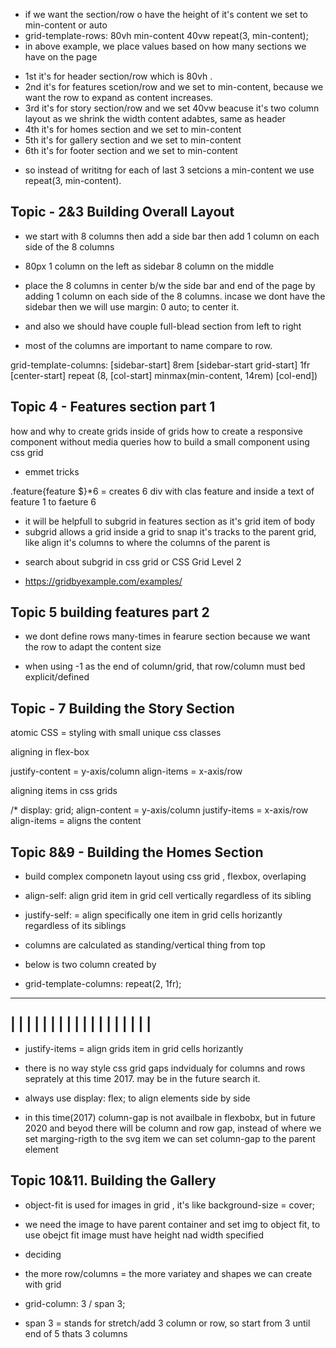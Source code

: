 - if we want the section/row o have the height of it's content we set to min-content or auto
- grid-template-rows: 80vh min-content 40vw repeat(3, min-content);
- in above example, we place values based on how many sections we have on the page 
* 1st it's for header section/row which is 80vh .
* 2nd it's for features scetion/row and we set to min-content, because we want the row to expand as content increases.
* 3rd it's for story section/row and we set 40vw beacuse it's two column layout as we shrink the width content adabtes, same as header
* 4th it's for homes section and we set to min-content 
* 5th it's for gallery section and we set to min-content 
* 6th it's for footer section and we set to min-content 
- so instead of writitng for each of last 3 setcions a min-content we use repeat(3, min-content).


## Topic - 2&3 Building Overall Layout

- we start  with 8 columns then add a side bar then add 1 column on each side of the 8 columns
- 80px 1 column on the left as sidebar 8 column on the middle
- place the 8 columns in center b/w the side bar and end of the page by adding 1 column on each side of the 8 columns. incase we dont have the sidebar then we will use margin: 0 auto; to center it.
- and also we should have couple full-blead section from left to right

- most of the columns are important to name compare to row.


grid-template-columns: [sidebar-start] 8rem [sidebar-start grid-start] 1fr 
[center-start] repeat (8, [col-start] minmax(min-content, 14rem) [col-end])

## Topic 4 -  Features section part 1

how and why to create grids inside of grids 
how to create a responsive component without media queries
how to build a small component using css grid

* emmet tricks

.feature{feature $}*6 = creates 6 div with clas feature and inside a text of
feature 1 to faeture 6

- it will be helpfull to subgrid in features section as it's grid item of body
- subgrid allows a grid inside a grid to snap it's tracks to the parent grid,
 like align it's columns to where the columns of the parent is
 * search about subgrid in css grid or CSS Grid Level 2 
- https://gridbyexample.com/examples/

## Topic 5 building features part 2

- we dont define rows many-times in fearure section because we want the row to adapt the content size

- when using -1 as the end of column/grid, that row/column must bed explicit/defined

## Topic - 7 Building the Story Section 

atomic CSS = styling with small unique css classes

aligning in flex-box

justify-content = y-axis/column
align-items = x-axis/row

aligning items in css grids

/*
display: grid;
align-content = y-axis/column
justify-items = x-axis/row
align-items  = aligns the content

## Topic  8&9 - Building the Homes Section

- build  complex componetn layout using css grid , flexbox, overlaping

- align-self: align grid item in grid cell vertically regardless of its sibling
- justify-self: = align specifically one item in grid cells horizantly regardless of its siblings


- columns are calculated as standing/vertical thing from top

- below is two column created by 
 * grid-template-columns: repeat(2, 1fr);

-----------------
|	    |		|
|	    |		|
|	    |		|
|	    |		|
|	    |		|
|	    |		|
-----------------


- justify-items = align grids item  in grid cells horizantly 

- there is no way style css grid gaps indvidualy for columns and rows seprately at this time 2017. may be in the future search it.
- always use display: flex; to align elements side by side
- in this time(2017) column-gap is not availbale in flexbobx, but in future 2020 and beyod there will be column and row gap, instead of where we set marging-rigth to the svg item we can set column-gap to the parent element

## Topic 10&11. Building the Gallery 

- object-fit  is used for images in grid , it's like background-size = cover; 
- we  need the image to have parent container and set img to object fit, to use obejct fit image must have height nad width specified

- deciding 
- the more row/columns = the more variatey and shapes we can create with grid

- grid-column: 3 / span 3;
- span 3 = stands for stretch/add 3 column or row, so start from 3 until end of 5 thats 3 columns
